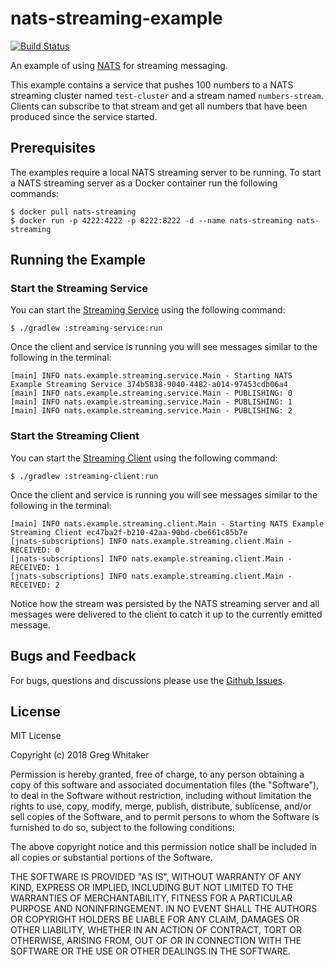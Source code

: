 # nats-streaming-example
[![Build Status](https://travis-ci.org/gregwhitaker/nats-streaming-example.svg?branch=master)](https://travis-ci.org/gregwhitaker/nats-streaming-example)

An example of using [NATS](https://nats.io) for streaming messaging.

This example contains a service that pushes 100 numbers to a NATS streaming cluster named `test-cluster` and a stream named 
`numbers-stream`. Clients can subscribe to that stream and get all numbers that have been produced since the service started.

## Prerequisites
The examples require a local NATS streaming server to be running. To start a NATS streaming server as a Docker container run the following commands:

    $ docker pull nats-streaming
    $ docker run -p 4222:4222 -p 8222:8222 -d --name nats-streaming nats-streaming

## Running the Example
### Start the Streaming Service
You can start the [Streaming Service](streaming-service/README.md) using the following command:

    $ ./gradlew :streaming-service:run

Once the client and service is running you will see messages similar to the following in the terminal:

    [main] INFO nats.example.streaming.service.Main - Starting NATS Example Streaming Service 374b5838-9040-4482-a014-97453cdb06a4
    [main] INFO nats.example.streaming.service.Main - PUBLISHING: 0
    [main] INFO nats.example.streaming.service.Main - PUBLISHING: 1
    [main] INFO nats.example.streaming.service.Main - PUBLISHING: 2
    
### Start the Streaming Client
You can start the [Streaming Client](streaming-client/README.md) using the following command:

    $ ./gradlew :streaming-client:run
    
Once the client and service is running you will see messages similar to the following in the terminal:

    [main] INFO nats.example.streaming.client.Main - Starting NATS Example Streaming Client ec47ba2f-b210-42aa-90bd-cbe661c85b7e
    [jnats-subscriptions] INFO nats.example.streaming.client.Main - RECEIVED: 0
    [jnats-subscriptions] INFO nats.example.streaming.client.Main - RECEIVED: 1
    [jnats-subscriptions] INFO nats.example.streaming.client.Main - RECEIVED: 2

Notice how the stream was persisted by the NATS streaming server and all messages were delivered to the client to catch it up to the currently emitted message.

## Bugs and Feedback
For bugs, questions and discussions please use the [Github Issues](https://github.com/gregwhitaker/nats-streaming-example/issues).

## License
MIT License

Copyright (c) 2018 Greg Whitaker

Permission is hereby granted, free of charge, to any person obtaining a copy
of this software and associated documentation files (the "Software"), to deal
in the Software without restriction, including without limitation the rights
to use, copy, modify, merge, publish, distribute, sublicense, and/or sell
copies of the Software, and to permit persons to whom the Software is
furnished to do so, subject to the following conditions:

The above copyright notice and this permission notice shall be included in all
copies or substantial portions of the Software.

THE SOFTWARE IS PROVIDED "AS IS", WITHOUT WARRANTY OF ANY KIND, EXPRESS OR
IMPLIED, INCLUDING BUT NOT LIMITED TO THE WARRANTIES OF MERCHANTABILITY,
FITNESS FOR A PARTICULAR PURPOSE AND NONINFRINGEMENT. IN NO EVENT SHALL THE
AUTHORS OR COPYRIGHT HOLDERS BE LIABLE FOR ANY CLAIM, DAMAGES OR OTHER
LIABILITY, WHETHER IN AN ACTION OF CONTRACT, TORT OR OTHERWISE, ARISING FROM,
OUT OF OR IN CONNECTION WITH THE SOFTWARE OR THE USE OR OTHER DEALINGS IN THE
SOFTWARE.
